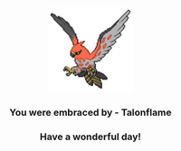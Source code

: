 <p align="center">
    <img src="https://raw.githubusercontent.com/PokeAPI/sprites/master/sprites/pokemon/663.png" width="150" height="150">
</p>
<h3 align="center">You were embraced by - <b>Talonflame</b></h3>
<h3 align="center">Have a wonderful day!</h3>
